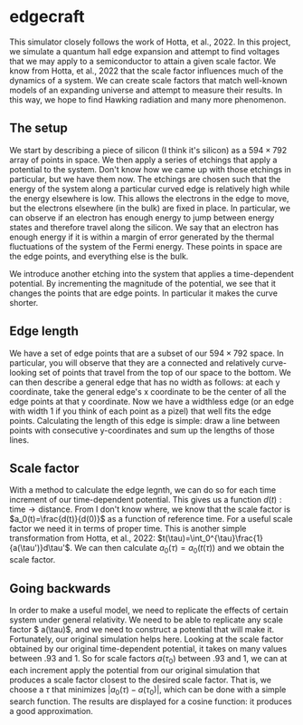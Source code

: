 # edgecraft

This simulator closely follows the work of Hotta, et al., 2022.
In this project, we simulate a quantum hall edge expansion and attempt to find voltages that we may apply to a semiconductor to attain a given scale factor.
We know from Hotta, et al., 2022 that the scale factor influences much of the dynamics of a system. We can create scale factors that match well-known models of an expanding universe and attempt to measure their results. In this way, we hope to find Hawking radiation and many more phenomenon.

## The setup
We start by describing a piece of silicon (I think it's silicon) as a $594 \times 792$ array of points in space. We then apply a series of etchings that apply a potential to the system. Don't know how we came up with those etchings in particular, but we have them now. The etchings are chosen such that the energy of the system along a particular curved edge is relatively high while the energy elsewhere is low. This allows the electrons in the edge to move, but the electrons elsewhere (in the bulk) are fixed in place. In particular, we can observe if an electron has enough energy to jump between energy states and therefore travel along the silicon. We say that an electron has enough energy if it is within a margin of error generated by the thermal fluctuations of the system of the Fermi energy. These points in space are the edge points, and everything else is the bulk.

We introduce another etching into the system that applies a time-dependent potential. By incrementing the magnitude of the potential, we see that it changes the points that are edge points. In particular it makes the curve shorter.

## Edge length
We have a set of edge points that are a subset of our $594 \times 792$ space. In particular, you will observe that they are a connected and relatively curve-looking set of points that travel from the top of our space to the bottom. We can then describe a general edge that has no width as follows: at each y coordinate, take the general edge's x coordinate to be the center of all the edge points at that y coordinate. Now we have a widthless edge (or an edge with width 1 if you think of each point as a pizel) that well fits the edge points. Calculating the length of this edge is simple: draw a line between points with consecutive y-coordinates and sum up the lengths of those lines.

## Scale factor
With a method to calculate the edge legnth, we can do so for each time increment of our time-dependent potential. This gives us a function $d(t): \text{time} \rightarrow \text{distance}$. From I don't know where, we know that the scale factor is $a_0(t)=\frac{d(t)}{d(0)}$ as a function of reference time. For a useful scale factor we need it in terms of proper time. This is another simple transformation from Hotta, et al., 2022: $t(\tau)=\int_0^{\tau}\frac{1}{a(\tau')}d\tau'$. We can then calculate $a_0(\tau)=a_0(t(\tau))$ and we obtain the scale factor.

## Going backwards
In order to make a useful model, we need to replicate the effects of certain system under general relativity. We need to be able to replicate any  scale factor $ a(\tau)$, and we need to construct a potential that will make it. Fortunately, our original simulation helps here. Looking at the scale factor obtained by our original time-dependent potential, it takes on many values between .93 and 1. So for scale factors $a(\tau _0)$ between .93 and 1, we can at each increment apply the potential from our original simulation that produces a scale factor closest to the desired scale factor. That is, we choose a $\tau$ that minimizes $|a_0(\tau)-a(\tau _0)|$, which can be done with a simple search function. The results are displayed for a cosine function: it produces a good approximation.